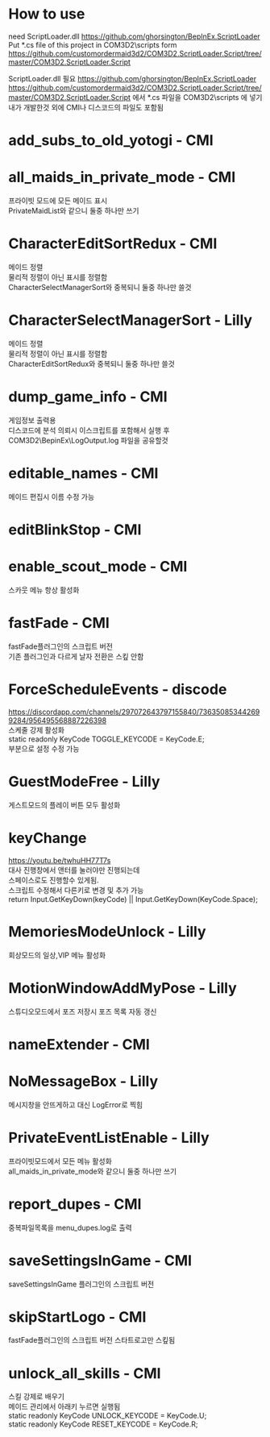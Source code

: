 # How to use

need ScriptLoader.dll https://github.com/ghorsington/BepInEx.ScriptLoader  
Put *.cs file of this project in COM3D2\scripts form https://github.com/customordermaid3d2/COM3D2.ScriptLoader.Script/tree/master/COM3D2.ScriptLoader.Script  
  
ScriptLoader.dll 필요 https://github.com/ghorsington/BepInEx.ScriptLoader  
https://github.com/customordermaid3d2/COM3D2.ScriptLoader.Script/tree/master/COM3D2.ScriptLoader.Script 에서 *.cs 파일을 COM3D2\scripts 에 넣기  
내가 개발한것 외에 CMI나 디스코드의 파일도 포함됨


# add_subs_to_old_yotogi - CMI  


# all_maids_in_private_mode - CMI 

프라이빗 모드에 모든 메이드 표시  
PrivateMaidList와 같으니 둘중 하나만 쓰기

# CharacterEditSortRedux - CMI 

메이드 정렬  
물리적 정렬이 아닌 표시를 정렬함  
CharacterSelectManagerSort와 중복되니 둘중 하나만 쓸것  


# CharacterSelectManagerSort - Lilly   

메이드 정렬  
물리적 정렬이 아닌 표시를 정렬함  
CharacterEditSortRedux와 중복되니 둘중 하나만 쓸것  


# dump_game_info - CMI

게임정보 출력용  
디스코드에 분석 의뢰시 이스크립트를 포함해서 실행 후 
COM3D2\BepinEx\LogOutput.log  파일을 공유할것  


# editable_names - CMI 

메이드 편집시 이름 수정 가능  


# editBlinkStop - CMI


# enable_scout_mode - CMI

스카웃 메뉴 항상 활성화  


# fastFade - CMI  

fastFade플러그인의 스크립트 버전  
기존 플러그인과 다르게 날자 전환은 스킾 안함  


# ForceScheduleEvents - discode

https://discordapp.com/channels/297072643797155840/736350853442699284/956495568887226398  
스케줄 강제 활성화  
static readonly KeyCode TOGGLE_KEYCODE = KeyCode.E;  
부분으로 설정 수정 가능


# GuestModeFree - Lilly

게스트모드의 플레이 버튼 모두 활성화  


# keyChange

https://youtu.be/twhuHH77T7s  
대사 진행창에서 앤터를 눌러야만 진행되는데  
스페이스로도 진행할수 있게됨.  
스크립트 수정해서 다른키로 변경 및 추가 가능  
return Input.GetKeyDown(keyCode) || Input.GetKeyDown(KeyCode.Space);  


# MemoriesModeUnlock - Lilly

회상모드의 일상,VIP 메뉴 활성화  


# MotionWindowAddMyPose - Lilly

스튜디오모드에서 포즈 저장시 포즈 목록 자동 갱신  


# nameExtender - CMI


# NoMessageBox - Lilly

메시지창을 안뜨게하고 대신 LogError로 찍힘  


# PrivateEventListEnable - Lilly

프라이빗모드에서 모든 메뉴 활성화  
all_maids_in_private_mode와 같으니 둘중 하나만 쓰기  


# report_dupes - CMI

중복파일목록을 menu_dupes.log로 출력  


# saveSettingsInGame - CMI

saveSettingsInGame 플러그인의 스크립트 버전  


# skipStartLogo - CMI

fastFade플러그인의 스크립트 버전 스타트로고만 스킾됨  


# unlock_all_skills - CMI

스킬 강제로 배우기  
메이드 관리에서 아래키 누르면 실행됨  
static readonly KeyCode UNLOCK_KEYCODE = KeyCode.U;  
static readonly KeyCode RESET_KEYCODE = KeyCode.R;  
